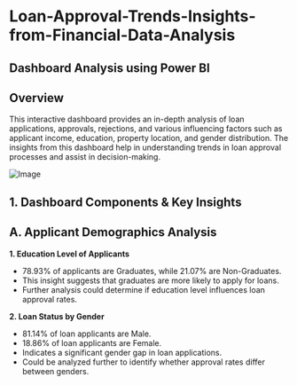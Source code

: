 # Loan-Approval-Trends-Insights-from-Financial-Data-Analysis

## Dashboard Analysis using Power BI 
## Overview 
This interactive dashboard provides an in-depth analysis of loan applications, approvals, rejections, and various influencing factors such as applicant income, education, property location, and gender distribution. The insights from this dashboard help in understanding trends in loan approval processes and assist in decision-making.

![Image](https://github.com/user-attachments/assets/7b716a5b-a455-49c4-9d35-c2431bc15b3c)

## 1. Dashboard Components & Key Insights
## A. Applicant Demographics Analysis
**1. Education Level of Applicants**
* 78.93% of applicants are Graduates, while 21.07% are Non-Graduates.
* This insight suggests that graduates are more likely to apply for loans.
* Further analysis could determine if education level influences loan approval rates.
  
**2. Loan Status by Gender**
* 81.14% of loan applicants are Male.
* 18.86% of loan applicants are Female.
* Indicates a significant gender gap in loan applications.
* Could be analyzed further to identify whether approval rates differ between genders.
